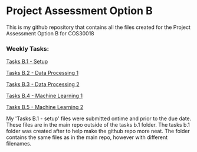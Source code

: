 # Project Assessment Option B
This is my github repository that contains all the files created for the Project Assessment Option B for COS30018

### Weekly Tasks:
[Tasks B.1 - Setup](https://github.com/gitconzo/COS30018-Option-B-Project-Assessment/tree/main/Tasks%20B.1%20-%20Setup)

[Tasks B.2 - Data Processing 1](https://github.com/gitconzo/COS30018-Option-B-Project-Assessment/tree/main/Tasks%20B.2%20-%20Data%20Processing%201)

[Tasks B.3 - Data Processing 2](https://github.com/gitconzo/COS30018-Option-B-Project-Assessment/tree/main/Tasks%20B.3%20-%20Data%20processing%202)

[Tasks B.4 - Machine Learning 1](https://github.com/gitconzo/COS30018-Option-B-Project-Assessment/tree/main/Tasks%20B.4%20-%20Machine%20Learning%201)

[Tasks B.5 - Machine Learning 2](https://github.com/gitconzo/COS30018-Option-B-Project-Assessment/tree/main/Tasks%20B.5%20-%20Machine%20Learning%202)


My 'Tasks B.1 - setup' files were submitted ontime and prior to the due date. These files are in the main repo outside of the tasks b.1 folder. The tasks b.1 folder was created after to help make the github repo more neat. The folder contains the same files as in the main repo, however with different filenames. 

